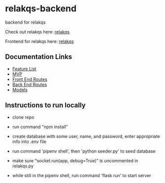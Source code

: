 # relakqs-backend
backend for relakqs

Check out relakqs here: [relakqs](https://relakqs.herokuapp.com)

Frontend for relakqs here: [relakqs](https://github.com/arkaneshiro/relakqs)

## Documentation Links
- [Feature List](https://github.com/arkaneshiro/relakqs/blob/master/Documentation/feature-list.md)
- [MVP](https://github.com/arkaneshiro/relakqs/blob/master/Documentation/mvp.md)
- [Front End Routes](https://github.com/arkaneshiro/relakqs/blob/master/Documentation/frontEndRoutes.md)
- [Back End Routes](https://github.com/arkaneshiro/relakqs/blob/master/Documentation/backEndRoutes.md)
- [Models](https://github.com/arkaneshiro/relakqs/blob/master/Documentation/models.md)

## Instructions to run locally
- clone repo
- run command "npm install"

- create database with some user, name, and password, enter appropriate info into .env file
- run command 'pipenv shell', then 'python seeder.py' to seed database
- make sure "socket.run(app, debug=True)" is uncommented in relakqs.py
- while still in the pipenv shell, run command 'flask run' to start server
